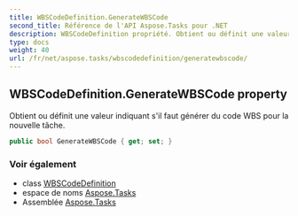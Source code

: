 ```yaml
---
title: WBSCodeDefinition.GenerateWBSCode
second_title: Référence de l'API Aspose.Tasks pour .NET
description: WBSCodeDefinition propriété. Obtient ou définit une valeur indiquant sil faut générer du code WBS pour la nouvelle tâche.
type: docs
weight: 40
url: /fr/net/aspose.tasks/wbscodedefinition/generatewbscode/
---
```

## WBSCodeDefinition.GenerateWBSCode property

Obtient ou définit une valeur indiquant s'il faut générer du code WBS pour la nouvelle tâche.

```csharp
public bool GenerateWBSCode { get; set; }
```

### Voir également

* class [WBSCodeDefinition](../)
* espace de noms [Aspose.Tasks](../../wbscodedefinition/)
* Assemblée [Aspose.Tasks](../../../)


